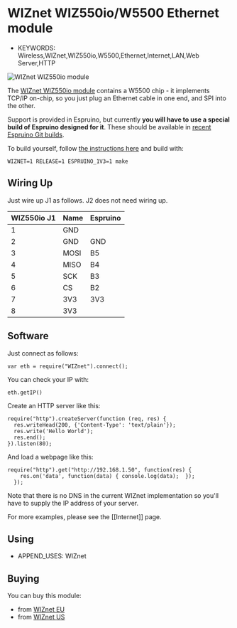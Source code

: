 <!--- Copyright (c) 2013 Gordon Williams, Pur3 Ltd. See the file LICENSE for copying permission. -->
WIZnet WIZ550io/W5500 Ethernet module
================================

* KEYWORDS: Wireless,WIZnet,WIZ550io,W5500,Ethernet,Internet,LAN,Web Server,HTTP

![WIZnet WIZ550io module](module.jpg)

The [WIZnet WIZ550io module](http://wizwiki.net/wiki/doku.php?id=products:wiz550io:allpages) contains a W5500 chip - it implements TCP/IP on-chip, so you just plug an Ethernet cable in one end, and SPI into the other.

Support is provided in Espruino, but currently **you will have to use a special build of Espruino designed for it**. These should be available in [recent Espruino Git builds](http://www.espruino.com/binaries/git).

To build yourself, follow [the instructions here](http://www.github.com/espruino/Espruino) and build with:

```
WIZNET=1 RELEASE=1 ESPRUINO_1V3=1 make
```

Wiring Up
--------

Just wire up J1 as follows. J2 does not need wiring up.

| WIZ550io J1 | Name | Espruino |
|-------------|------|----------|
| 1 | GND |     |
| 2 | GND | GND |
| 3 | MOSI | B5 |
| 4 | MISO | B4 |
| 5 | SCK | B3 |
| 6 | CS | B2 |
| 7 | 3V3 | 3V3|
| 8 | 3V3 |   &nbsp; |

Software
-------

Just connect as follows:

```
var eth = require("WIZnet").connect();
```

You can check your IP with:

```
eth.getIP()
```

Create an HTTP server like this:

```
require("http").createServer(function (req, res) {
  res.writeHead(200, {'Content-Type': 'text/plain'});
  res.write('Hello World');
  res.end();
}).listen(80);
```

And load a webpage like this:

```
require("http").get("http://192.168.1.50", function(res) {
    res.on('data', function(data) { console.log(data);	});
  });
```

Note that there is no DNS in the current WIZnet implementation so you'll have to supply the IP address of your server.

For more examples, please see the [[Internet]] page.

Using 
-----

* APPEND_USES: WIZnet

Buying
-----

You can buy this module:

* from [WIZnet EU](http://shop.wiznet.eu/w5500-89.html) 
* from [WIZnet US](http://www.shopwiznet.com/wiz550io)
